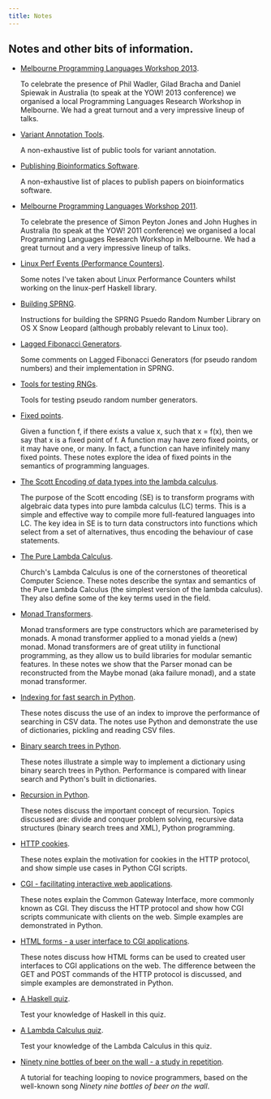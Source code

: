 ```yaml
---
title: Notes
---
```


## Notes and other bits of information.

* [Melbourne Programming Languages Workshop 2013](/melbPL2013.html).

    To celebrate the presence of Phil Wadler, Gilad Bracha and Daniel Spiewak in Australia (to speak at the YOW! 2013 conference) we organised a local Programming Languages Research Workshop in Melbourne. We had a great turnout and a very impressive lineup of talks. 

* [Variant Annotation Tools](/variantAnnotationTools.html).

    A non-exhaustive list of public tools for variant annotation. 

* [Publishing Bioinformatics Software](/bioinfPubs.html).

    A non-exhaustive list of places to publish papers on bioinformatics software. 

* [Melbourne Programming Languages Workshop 2011](/melbPL2011.html).

    To celebrate the presence of Simon Peyton Jones and John Hughes in Australia (to speak at the YOW! 2011 conference) we organised a local Programming Languages Research Workshop in Melbourne. We had a great turnout and a very impressive lineup of talks. 

* [Linux Perf Events (Performance Counters)](/linuxPerfEvents.html).

    Some notes I've taken about Linux Performance Counters whilst working on the linux-perf Haskell library.

* [Building SPRNG](/sprng.html).

    Instructions for building the SPRNG Psuedo Random Number Library on OS X Snow Leopard (although probably relevant to Linux too).

* [Lagged Fibonacci Generators](/lfg.html).

    Some comments on Lagged Fibonacci Generators (for pseudo random numbers) and their implementation in SPRNG.

* [Tools for testing RNGs](/rng_test.html).

    Tools for testing pseudo random number generators.


* [Fixed points](/docs/fixed_points.txt).

    Given a function f, if there exists a value x, such that x = f(x), then we say that x is a fixed point of f. A function may have zero fixed points, or it may have one, or many. In fact, a function can have infinitely many fixed points. These notes explore the idea of fixed points in the semantics of programming languages.

* [The Scott Encoding of data types into the lambda calculus](/docs/scott_encoding.txt).

    The purpose of the Scott encoding (SE) is to transform programs with algebraic data types into pure lambda calculus (LC) terms. This is a simple and effective way to compile more full-featured languages into LC. The key idea in SE is to turn data constructors into functions which select from a set of alternatives, thus encoding the behaviour of case statements.

* [The Pure Lambda Calculus](/docs/pure_lambda_calculus.txt).

    Church's Lambda Calculus is one of the cornerstones of theoretical Computer Science. These notes describe the syntax and semantics of the Pure Lambda Calculus (the simplest version of the lambda calculus). They also define some of the key terms used in the field.

* [Monad Transformers](/docs/MonadTransformers.lhs).

    Monad transformers are type constructors which are parameterised by monads. A monad transformer applied to a monad yields a (new) monad. Monad transformers are of great utility in functional programming, as they allow us to build libraries for modular semantic features. In these notes we show that the Parser monad can be reconstructed from the Maybe monad (aka failure monad), and a state monad transformer.

* [Indexing for fast search in Python](/docs/indexing.pdf).

    These notes discuss the use of an index to improve the performance of searching in CSV data. The notes use Python and demonstrate the use of dictionaries, pickling and reading CSV files.

* [Binary search trees in Python](/docs/binary_search_trees.pdf).

    These notes illustrate a simple way to implement a dictionary using binary search trees in Python. Performance is compared with linear search and Python's built in dictionaries.

* [Recursion in Python](/docs/recursion.pdf).

    These notes discuss the important concept of recursion. Topics discussed are: divide and conquer problem solving, recursive data structures (binary search trees and XML), Python programming.

* [HTTP cookies](/docs/cookies.pdf).

    These notes explain the motivation for cookies in the HTTP protocol, and show simple use cases in Python CGI scripts.

* [CGI - facilitating interactive web applications](/docs/cgi.pdf).

    These notes explain the Common Gateway Interface, more commonly known as CGI. They discuss the HTTP protocol and show how CGI scripts communicate with clients on the web. Simple examples are demonstrated in Python.

* [HTML forms - a user interface to CGI applications](/docs/htmlforms.pdf).

    These notes discuss how HTML forms can be used to created user interfaces to CGI applications on the web. The difference between the GET and POST commands of the HTTP protocol is discussed, and simple examples are demonstrated in Python.

* [A Haskell quiz](/docs/haskell_quiz.pdf).

    Test your knowledge of Haskell in this quiz.

* [A Lambda Calculus quiz](/docs/lambda_calculus_quiz.pdf).

    Test your knowledge of the Lambda Calculus in this quiz.

* [Ninety nine bottles of beer on the wall - a study in repetition](/docs/Ninety_nine_bottles_of_beer_on_the_wall_.pdf).

    A tutorial for teaching looping to novice programmers, based on the well-known song *Ninety nine bottles of beer on the wall*.
